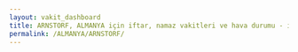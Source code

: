 ```yaml
---
layout: vakit_dashboard
title: ARNSTORF, ALMANYA için iftar, namaz vakitleri ve hava durumu - ilçe/eyalet seç
permalink: /ALMANYA/ARNSTORF/
---
```


<script type="text/javascript">
  var GLOBAL_COUNTRY = 'ALMANYA';
  var GLOBAL_CITY = 'ARNSTORF';
  var GLOBAL_STATE = '';
  var lat = 72;
  var lon = 21;
</script>
